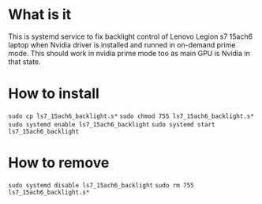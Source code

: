 # What is it
This is systemd service to fix backlight control of Lenovo Legion s7 15ach6 laptop when Nvidia driver is installed and runned in on-demand prime mode. This should work in nvidia prime mode too as main GPU is Nvidia in that state.

# How to install
`sudo cp ls7_15ach6_backlight.s*`
`sudo chmod 755 ls7_15ach6_backlight.s*`
`sudo systemd enable ls7_15ach6_backlight`
`sudo systemd start ls7_15ach6_backlight`

# How to remove
`sudo systemd disable ls7_15ach6_backlight`
`sudo rm 755 ls7_15ach6_backlight.s*`
